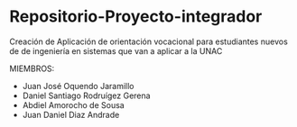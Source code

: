 # Repositorio-Proyecto-integrador
Creación de Aplicación de orientación vocacional para estudiantes nuevos de de ingeniería en sistemas que van a aplicar a la UNAC

MIEMBROS:
- Juan José Oquendo Jaramillo
- Daniel Santiago Rodruígez Gerena
- Abdiel Amorocho de Sousa
- Juan Daniel Diaz Andrade
